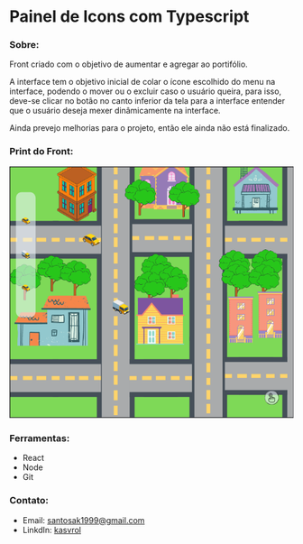 <h1>Painel de Icons com Typescript</h1>

<h3>Sobre:</h3>
<p> Front criado com o objetivo de aumentar e agregar ao portifólio. </p>
<p style="line-height:10 px;"> A interface tem o objetivo inicial de colar o ícone escolhido do menu na interface, podendo o mover ou o excluir caso o usuário queira, para isso, deve-se clicar no botão no canto inferior da tela para a interface entender que o usuário deseja mexer dinâmicamente na interface.</p>
<p> Ainda prevejo melhorias para o projeto, então ele ainda não está finalizado.</p>

<h3>Print do Front:</h3>
<img  src="https://github.com/kasvrol/painel-de-icons-com-typescript/blob/main/public/print.png"/>

<h3>Ferramentas:</h3>
<ul><li>React</li>
<li>Node</li>
<li>Git</li></ul>

<h3>Contato:</h3>
<ul><li>Email: <a href="santosak1999@gmail.com">santosak1999@gmail.com</a></li>
<li>LinkdIn:  <a href="https://www.linkedin.com/in/kasvrol/">kasvrol</a></li>
</ul>
